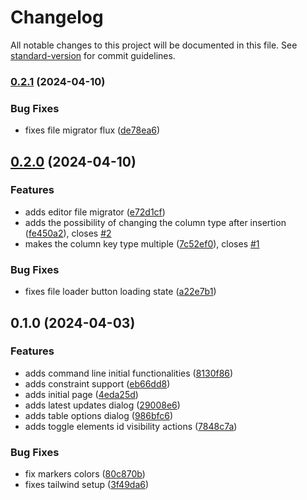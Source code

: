 # Changelog

All notable changes to this project will be documented in this file. See [standard-version](https://github.com/conventional-changelog/standard-version) for commit guidelines.

### [0.2.1](https://github.com/LeandroCesarr/crow-erd/compare/v0.2.0...v0.2.1) (2024-04-10)


### Bug Fixes

* fixes file migrator flux ([de78ea6](https://github.com/LeandroCesarr/crow-erd/commit/de78ea66eb939faded0c4820d90e49614eeaed14))

## [0.2.0](https://github.com/LeandroCesarr/crow-erd/compare/v0.1.0...v0.2.0) (2024-04-10)


### Features

* adds editor file migrator ([e72d1cf](https://github.com/LeandroCesarr/crow-erd/commit/e72d1cf69b88654cd013f222b5abc3a7f8e81626))
* adds the possibility of changing the column type after insertion ([fe450a2](https://github.com/LeandroCesarr/crow-erd/commit/fe450a27c3e7246559adf6ed44c2f7839d1e07f7)), closes [#2](https://github.com/LeandroCesarr/crow-erd/issues/2)
* makes the column key type multiple ([7c52ef0](https://github.com/LeandroCesarr/crow-erd/commit/7c52ef0ead5a38de01807a2051778a40e999e451)), closes [#1](https://github.com/LeandroCesarr/crow-erd/issues/1)


### Bug Fixes

* fixes file loader button loading state ([a22e7b1](https://github.com/LeandroCesarr/crow-erd/commit/a22e7b1242c85d37994336f28065130160f3e676))

## 0.1.0 (2024-04-03)


### Features

* adds command line initial functionalities ([8130f86](https://github.com/LeandroCesarr/crow-erd/commit/8130f8651c33dd2a7dc95e764b5824f8c5543e53))
* adds constraint support ([eb66dd8](https://github.com/LeandroCesarr/crow-erd/commit/eb66dd8d908f8ea1d90101167df54e4e20389044))
* adds initial page ([4eda25d](https://github.com/LeandroCesarr/crow-erd/commit/4eda25d4087bee367f49fd235c6bb8db46238675))
* adds latest updates dialog ([29008e6](https://github.com/LeandroCesarr/crow-erd/commit/29008e6e66f26fcb259ff1bcbd9e0280dd12e175))
* adds table options dialog ([986bfc6](https://github.com/LeandroCesarr/crow-erd/commit/986bfc6061e87f8eacc050644369717fead2ba7f))
* adds toggle elements id visibility actions ([7848c7a](https://github.com/LeandroCesarr/crow-erd/commit/7848c7ad887498fb12c58ca18b28d682105f1e42))


### Bug Fixes

* fix markers colors ([80c870b](https://github.com/LeandroCesarr/crow-erd/commit/80c870b76d259fd3936b88253c3846ba43d58782))
* fixes tailwind setup ([3f49da6](https://github.com/LeandroCesarr/crow-erd/commit/3f49da6355edf8cfba0eda028ccf3788df6d6d2a))
